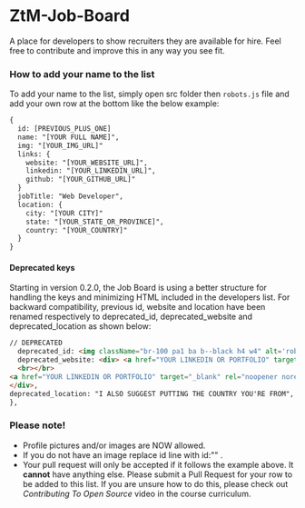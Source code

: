 # ZtM-Job-Board

A place for developers to show recruiters they are available for hire. Feel free to contribute and improve this in any way you see fit.

### How to add your name to the list
To add your name to the list, simply open src folder then `robots.js` file and add your own row at the bottom like the below example:
```html
{
  id: [PREVIOUS_PLUS_ONE]
  name: "[YOUR FULL NAME]",
  img: "[YOUR_IMG_URL]"
  links: {
    website: "[YOUR_WEBSITE_URL]",
    linkedin: "[YOUR_LINKEDIN_URL]",
    github: "[YOUR_GITHUB_URL]"
  }
  jobTitle: "Web Developer",
  location: {
    city: "[YOUR CITY]"
    state: "[YOUR_STATE_OR_PROVINCE]",
    country: "[YOUR_COUNTRY]"
  }
}


```

#### Deprecated keys
Starting in version 0.2.0, the Job Board is using a better structure for handling the keys and minimizing HTML included in the developers list. For backward compatibility, previous id, website and location have been renamed respectively to deprecated_id, deprecated_website and deprecated_location as shown below: 
```html
// DEPRECATED
  deprecated_id: <img className="br-100 pa1 ba b--black h4 w4" alt='robots' src={`YOUR IMG LINK HERE ` }/>,
  deprecated_website: <div> <a href="YOUR LINKEDIN OR PORTFOLIO" target="_blank" rel="noopener noreferrer">Portfolio Site</a>
  <br></br>
<a href="YOUR LINKEDIN OR PORTFOLIO" target="_blank" rel="noopener noreferrer">Linkedin</a>
</div>,
deprecated_location: "I ALSO SUGGEST PUTTING THE COUNTRY YOU'RE FROM",
},
```

### Please note! 
- Profile pictures and/or images are NOW allowed.
- If you do not have an image replace id line with id:"" .
- Your pull request will only be accepted if it follows the example above. It <strong>cannot</strong> have anything else.
Please submit a Pull Request for your row to be added to this list. If you are unsure how to do this, please check out *Contributing To Open Source* video in the course curriculum. 
